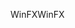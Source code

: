 <span data-ttu-id="27b3b-101">WinFX</span><span class="sxs-lookup"><span data-stu-id="27b3b-101">WinFX</span></span>